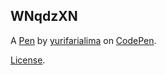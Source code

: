 WNqdzXN
-------


A [Pen](https://codepen.io/yurifarialima/pen/WNqdzXN) by [yurifarialima](https://codepen.io/yurifarialima) on [CodePen](https://codepen.io).

[License](https://codepen.io/license/pen/WNqdzXN).